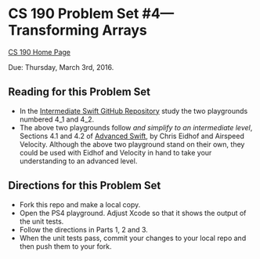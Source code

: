 # CS 190 Problem Set #4&mdash;Transforming Arrays

[CS 190 Home Page]( http://physics.stmarys-ca.edu/classes/CS190_S16/index.html )

Due: Thursday, March 3rd, 2016.

## Reading for this Problem Set

* In the [Intermediate Swift GitHub Repository](https://github.com/brianhill/intermediate-swift) study the two playgrounds numbered 4_1 and 4_2.
* The above two playgrounds follow _and_ _simplify_ _to_ _an_ _intermediate_ _level_, Sections 4.1 and 4.2 of [Advanced Swift](https://www.objc.io/books/advanced-swift/), by Chris Eidhof and Airspeed Velocity. Although the above two playground stand on their own, they could be used with Eidhof and Velocity in hand to take your understanding to an advanced level.

## Directions for this Problem Set

* Fork this repo and make a local copy.
* Open the PS4 playground. Adjust Xcode so that it shows the output of the unit tests.
* Follow the directions in Parts 1, 2 and 3.
* When the unit tests pass, commit your changes to your local repo and then push them to your fork.
